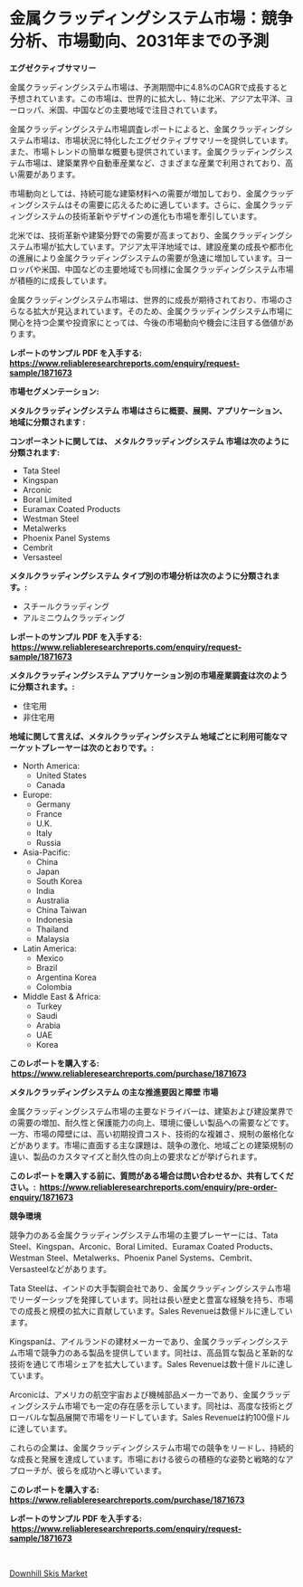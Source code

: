 <p><h1>金属クラッディングシステム市場：競争分析、市場動向、2031年までの予測</h1></p><p><strong>エグゼクティブサマリー</strong></p>
<p><p>金属クラッディングシステム市場は、予測期間中に4.8%のCAGRで成長すると予想されています。この市場は、世界的に拡大し、特に北米、アジア太平洋、ヨーロッパ、米国、中国などの主要地域で注目されています。</p><p>金属クラッディングシステム市場調査レポートによると、金属クラッディングシステム市場は、市場状況に特化したエグゼクティブサマリーを提供しています。また、市場トレンドの簡単な概要も提供されています。金属クラッディングシステム市場は、建築業界や自動車産業など、さまざまな産業で利用されており、高い需要があります。</p><p>市場動向としては、持続可能な建築材料への需要が増加しており、金属クラッディングシステムはその需要に応えるために適しています。さらに、金属クラッディングシステムの技術革新やデザインの進化も市場を牽引しています。</p><p>北米では、技術革新や建築分野での需要が高まっており、金属クラッディングシステム市場が拡大しています。アジア太平洋地域では、建設産業の成長や都市化の進展により金属クラッディングシステムの需要が急速に増加しています。ヨーロッパや米国、中国などの主要地域でも同様に金属クラッディングシステム市場が積極的に成長しています。</p><p>金属クラッディングシステム市場は、世界的に成長が期待されており、市場のさらなる拡大が見込まれています。そのため、金属クラッディングシステム市場に関心を持つ企業や投資家にとっては、今後の市場動向や機会に注目する価値があります。</p></p>
<p><strong>レポートのサンプル PDF を入手する: <a href="https://www.reliableresearchreports.com/enquiry/request-sample/1871673">https://www.reliableresearchreports.com/enquiry/request-sample/1871673</a></strong></p>
<p><strong>市場セグメンテーション:</strong></p>
<p><strong> メタルクラッディングシステム 市場はさらに概要、展開、アプリケーション、地域に分類されます :</strong></p>
<p><strong>コンポーネントに関しては、 メタルクラッディングシステム 市場は次のように分類されます: &nbsp;</strong></p>
<p><ul><li>Tata Steel</li><li>Kingspan</li><li>Arconic</li><li>Boral Limited</li><li>Euramax Coated Products</li><li>Westman Steel</li><li>Metalwerks</li><li>Phoenix Panel Systems</li><li>Cembrit</li><li>Versasteel</li></ul></p>
<p><strong> メタルクラッディングシステム タイプ別の市場分析は次のように分類されます。:</strong></p>
<p><ul><li>スチールクラッディング</li><li>アルミニウムクラッディング</li></ul></p>
<p><strong>レポートのサンプル PDF を入手する: &nbsp;<a href="https://www.reliableresearchreports.com/enquiry/request-sample/1871673">https://www.reliableresearchreports.com/enquiry/request-sample/1871673</a></strong></p>
<p><strong> メタルクラッディングシステム アプリケーション別の市場産業調査は次のように分類されます。:</strong></p>
<p><ul><li>住宅用</li><li>非住宅用</li></ul></p>
<p><strong>地域に関して言えば、メタルクラッディングシステム 地域ごとに利用可能なマーケットプレーヤーは次のとおりです。:</strong></p>
<p><ul>
    <li>
        North America:
        <ul>
            <li>United States</li>
            <li>Canada</li>
        </ul>
    </li>
    <li>
        Europe:
        <ul>
            <li>Germany</li>
            <li>France</li>
            <li>U.K.</li>
            <li>Italy</li>
            <li>Russia</li>
        </ul>
    </li>
    <li>
        Asia-Pacific:
        <ul>
            <li>China</li>
            <li>Japan</li>
            <li>South Korea</li>
            <li>India</li>
            <li>Australia</li>
            <li>China Taiwan</li>
            <li>Indonesia</li>
            <li>Thailand</li>
            <li>Malaysia</li>
        </ul>
    </li>
    <li>
        Latin America:
        <ul>
            <li>Mexico</li>
            <li>Brazil</li>
            <li>Argentina Korea</li>
            <li>Colombia</li>
        </ul>
    </li>
    <li>
        Middle East & Africa:
        <ul>
            <li>Turkey</li>
            <li>Saudi</li>
            <li>Arabia</li>
            <li>UAE</li>
            <li>Korea</li>
        </ul>
    </li>
    </ul></p>
<p><strong>このレポートを購入する: &nbsp;<a href="https://www.reliableresearchreports.com/purchase/1871673">https://www.reliableresearchreports.com/purchase/1871673</a></strong></p>
<p><strong>メタルクラッディングシステム の主な推進要因と障壁 市場</strong></p>
<p><p>金属クラッディングシステム市場の主要なドライバーは、建築および建設業界での需要の増加、耐久性と保護能力の向上、環境に優しい製品への需要などです。一方、市場の障壁には、高い初期投資コスト、技術的な複雑さ、規制の厳格化などがあります。市場に直面する主な課題は、競争の激化、地域ごとの建築規制の違い、製品のカスタマイズと耐久性の向上の要求などが挙げられます。</p></p>
<p><strong>このレポートを購入する前に、質問がある場合は問い合わせるか、共有してください。:&nbsp; <a href="https://www.reliableresearchreports.com/enquiry/pre-order-enquiry/1871673">https://www.reliableresearchreports.com/enquiry/pre-order-enquiry/1871673</a></strong></p>
<p><strong>競争環境</strong></p>
<p><p>競争力のある金属クラッディングシステム市場の主要プレーヤーには、Tata Steel、Kingspan、Arconic、Boral Limited、Euramax Coated Products、Westman Steel、Metalwerks、Phoenix Panel Systems、Cembrit、Versasteelなどがあります。</p><p>Tata Steelは、インドの大手製鋼会社であり、金属クラッディングシステム市場でリーダーシップを発揮しています。同社は長い歴史と豊富な経験を持ち、市場での成長と規模の拡大に貢献しています。Sales Revenueは数億ドルに達しています。</p><p>Kingspanは、アイルランドの建材メーカーであり、金属クラッディングシステム市場で競争力のある製品を提供しています。同社は、高品質な製品と革新的な技術を通じて市場シェアを拡大しています。Sales Revenueは数十億ドルに達しています。</p><p>Arconicは、アメリカの航空宇宙および機械部品メーカーであり、金属クラッディングシステム市場でも一定の存在感を示しています。同社は、高度な技術とグローバルな製品展開で市場をリードしています。Sales Revenueは約100億ドルに達しています。</p><p>これらの企業は、金属クラッディングシステム市場での競争をリードし、持続的な成長と発展を達成しています。市場における彼らの積極的な姿勢と戦略的なアプローチが、彼らを成功へと導いています。</p></p>
<p><strong>このレポートを購入する: &nbsp; <a href="https://www.reliableresearchreports.com/purchase/1871673">https://www.reliableresearchreports.com/purchase/1871673</a></strong></p>
<p><strong>レポートのサンプル PDF を入手する: &nbsp;<a href="https://www.reliableresearchreports.com/enquiry/request-sample/1871673">https://www.reliableresearchreports.com/enquiry/request-sample/1871673</a></strong><strong></strong></p>
<p>&nbsp;</p>
<p><p><a href="https://github.com/Angelnienowdseej3e45z3p8c/Market-Research-Report-List-1/blob/main/downhill-skis-market.md">Downhill Skis Market</a></p></p>